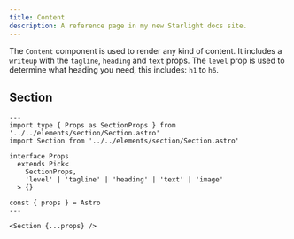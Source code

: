 ```yaml
---
title: Content
description: A reference page in my new Starlight docs site.
---
```


The `Content` component is used to render any kind of content. It includes a `writeup` with the `tagline`, `heading` and `text` props. The `level` prop is used to determine what heading you need, this includes: `h1` to `h6`.

## Section

```astro
---
import type { Props as SectionProps } from '../../elements/section/Section.astro'
import Section from '../../elements/section/Section.astro'

interface Props
  extends Pick<
    SectionProps,
    'level' | 'tagline' | 'heading' | 'text' | 'image'
  > {}

const { props } = Astro
---

<Section {...props} />

```